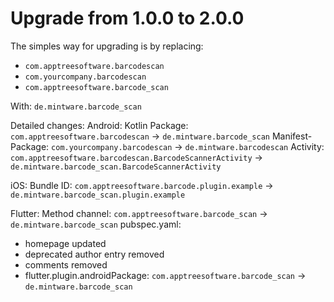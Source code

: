 # Upgrade from 1.0.0 to 2.0.0

The simples way for upgrading is by replacing:
- `com.apptreesoftware.barcodescan`
- `com.yourcompany.barcodescan`
- `com.apptreesoftware.barcode_scan`

With: `de.mintware.barcode_scan`

Detailed changes:
Android:
Kotlin Package: `com.apptreesoftware.barcodescan` -> `de.mintware.barcode_scan`
Manifest-Package: `com.yourcompany.barcodescan` -> `de.mintware.barcodescan`
Activity: `com.apptreesoftware.barcodescan.BarcodeScannerActivity` -> `de.mintware.barcode_scan.BarcodeScannerActivity`

iOS:
Bundle ID: `com.apptreesoftware.barcode.plugin.example` -> `de.mintware.barcode_scan.plugin.example`

Flutter:
Method channel: `com.apptreesoftware.barcode_scan` -> `de.mintware.barcode_scan`
pubspec.yaml:
 - homepage updated
 - deprecated author entry removed
 - comments removed
 - flutter.plugin.androidPackage: `com.apptreesoftware.barcode_scan` -> `de.mintware.barcode_scan`
